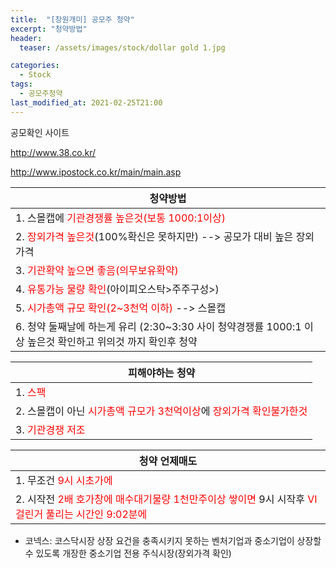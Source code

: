 ```yaml
---
title:  "[창원개미] 공모주 청약"
excerpt: "청약방법"
header:
  teaser: /assets/images/stock/dollar gold 1.jpg

categories:
  - Stock
tags:
  - 공모주청약
last_modified_at: 2021-02-25T21:00
---
```


공모확인 사이트   

http://www.38.co.kr/   

http://www.ipostock.co.kr/main/main.asp   


|	<center>청약방법</center>		|
| :------------------------------------------------------------	|
| 1. 스몰캡에 <span style="color:red">기관경쟁률 높은것(보통 1000:1이상)</span>  	|
| 2. <span style="color:red">장외가격 높은것</span>(100%확신은 못하지만) --> 공모가 대비 높은 장외가격 	|
| 3. <span style="color:red">기관확약 높으면 좋음(의무보유확약)</span> 	|
| 4. <span style="color:red">유통가능 물량 확인</span>(아이피오스탁>주주구성>) 	|
| 5. <span style="color:red">시가총액 규모 확인(2~3천억 이하)</span> --> 스몰캡  	|
| 6. 청약 둘째날에 하는게 유리 (2:30~3:30 사이 청약경쟁률 1000:1 이상 높은것 확인하고 위의것 까지 확인후 청약	|

|	<center>피해야하는 청약</center>		|
| :------------------------------------------------------------	|
| 1. <span style="color:red">스팩</span>		|
| 2. 스몰캡이 아닌 <span style="color:red">시가총액 규모가 3천억이상</span>에 <span style="color:red">장외가격 확인불가한것</span> 	|
| 3. <span style="color:red">기관경쟁 저조</span> 	|

|	<center>청약 언제매도</center>		|
| :------------------------------------------------------------	|
| 1. 무조건 <span style="color:red">9시 시초가에</span>  	|
| 2. 시작전 <span style="color:red">2배 호가창에 매수대기물량 1천만주이상 쌓이면</span> 9시 시작후 <span style="color:red">VI걸린거 풀리는 시간인 9:02분에</span>  	|


* 코넥스: 코스닥시장 상장 요건을 충족시키지 못하는 벤처기업과 중소기업이 상장할 수 있도록 개장한 중소기업 전용 주식시장(장외가격 확인)   